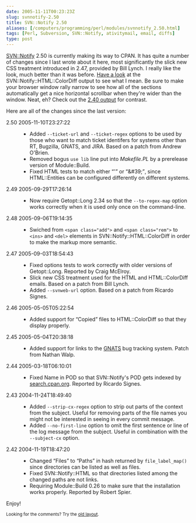 ```yaml
--- 
date: 2005-11-11T00:23:23Z
slug: svnnotify-2.50
title: SVN::Notify 2.50
aliases: [/computers/programming/perl/modules/svnnotify_2.50.html]
tags: [Perl, Subversion, SVN::Notify, ativitymail, email, diffs]
type: post
---
```


<p><a href="http://search.cpan.org/dist/SVN-Notify/" title="SVN::Notify on CPAN">SVN::Notify</a> 2.50 is currently making its way to CPAN. It has quite a number of changes since I last wrote about it here, most significantly the slick new CSS treatment introduced in 2.47, provided by Bill Lynch. I really like the look, much better than it was before. <a href="/computers/programming/perl/modules/svnnotify-2.50_colordiff_example.html" title="SVN::Notify 2.50 sample ColorDiff output">Have a look</a> at the SVN::Notify::HTML::ColorDiff output to see what I mean. Be sure to make your browser window rally narrow to see how all of the sections automatically get a nice horizontal scrollbar when they're wider than the window. Neat, eh? Check out the <a href="/computers/programming/perl/modules/svnnotify-2.40_colordiff_example.html" title="SVN::Notify 2.41 sample ColorDiff output">2.40 output</a> for contrast.</p>

<p>Here are all of the changes since the last version:</p>

<dl>

  <dt>2.50  2005-11-10T23:27:22</dt>
  <dd>
    <ul>
      <li>Added <code>--ticket-url</code> and <code>--ticket-regex</code>
        options to be used by those who want to match ticket identifers for
        systems other than RT, Bugzilla, GNATS, and JIRA. Based on a patch
        from Andrew O'Brien.</li>
      <li>Removed bogus <code>use lib</code> line put
        into <em>Makefile.PL</em> by a prerelease version of Module::Build.</li>
      <li>Fixed HTML tests to match either <q>&#x0027;</q>
        or <q>&amp;#39;</q>, since HTML::Entities can be configured
        differently on different systems.</li>
    </ul>
  </dd>

  <dt>2.49  2005-09-29T17:26:14</dt>
  <dd>
    <ul>
      <li>Now require Getopt::Long 2.34 so that
        the <code>--to-regex-map</code> option works correctly when it is used
        only once on the command-line.</li>
    </ul>
  </dd>

  <dt>2.48  2005-09-06T19:14:35</dt>
  <dd>
    <ul>
      <li>Swiched from <code>&lt;span class=&quot;add&quot;&gt;</code> and
        <code>&lt;span class=&quot;rem&quot;&gt;</code>
        to <code>&lt;ins&gt;</code> and <code>&lt;del&gt;</code> elements in
        SVN::Notify::HTML::ColorDiff in order to make the markup more
        semantic.</li>
    </ul>
  </dd>

  <dt>2.47  2005-09-03T18:54:43</dt>
  <dd>
    <ul>
      <li>Fixed options tests to work correctly with older versions of
        Getopt::Long. Reported by Craig McElroy.</li>
      <li>Slick new CSS treatment used for the HTML and HTML::ColorDiff emails.
        Based on a patch from Bill Lynch.</li>
      <li>Added <code>--svnweb-url</code> option. Based on a patch from
      Ricardo Signes.</li>
    </ul>
  </dd>

  <dt>2.46  2005-05-05T05:22:54</dt>
  <dd>
    <ul>
      <li>Added support for <q>Copied</q> files to HTML::ColorDiff so that
        they display properly.</li>
    </ul>
  </dd>

  <dt>2.45  2005-05-04T20:38:18</dt>
  <dd>
    <ul>
      <li>Added support for links to
        the <a href="http://www.gnu.org/software/gnats/" title="GNATS: The GNU
        Bug Tracking System">GNATS</a> bug tracking system. Patch from Nathan
        Walp.</li>
    </ul>
  </dd>

  <dt>2.44  2005-03-18T06:10:01</dt>
  <dd>
    <ul>
      <li>Fixed Name in POD so that SVN::Notify's POD gets indexed by
        <a href="http://search.cpan.org/" title="CPAN
        Search">search.cpan.org</a>. Reported by Ricardo Signes.</li>
    </ul>
  </dd>

  <dt>2.43  2004-11-24T18:49:40</dt>
  <dd>
    <ul>
      <li>Added <code>--strip-cx-regex</code> option to strip out parts of the
        context from the subject. Useful for removing parts of the file names
        you might not be interested in seeing in every commit message.</li>
      <li>Added <code>--no-first-line</code> option to omit the first sentence
        or line of the log message from the subject. Useful in combination
        with the <code>--subject-cx</code> option.</li>
    </ul>
  </dd>

  <dt>2.42  2004-11-19T18:47:20</dt>
  <dd>
    <ul>
      <li>Changed <q>Files</q> to <q>Paths</q> in hash returned by
        <code>file_label_map()</code> since directories can be listed as well
        as files.</li>
      <li>Fixed SVN::Notify::HTML so that directories listed among the
        changed paths are not links.</li>
      <li>Requiring Module::Build 0.26 to make sure that the installation
        works properly. Reported by Robert Spier.</li>
    </ul>
  </dd>
</dl>

<p>Enjoy!</p>

<p class="past"><small>Looking for the comments? Try the <a rel="nofollow" href="//past.justatheory.com/computers/programming/perl/modules/svnnotify_2.50.html">old layout</a>.</small></p>


